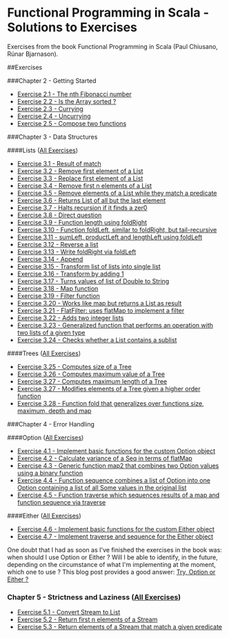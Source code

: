 # Functional Programming in Scala - Solutions to Exercises
Exercises from the book Functional Programming in Scala (Paul Chiusano, Rúnar Bjarnason).

##Exercises

###Chapter 2 - Getting Started

* [Exercise 2.1 - The nth Fibonacci number](https://github.com/ruivalentemaia/fpscala/blob/master/chapter2-intro/fibonacci.scala)
* [Exercise 2.2 - Is the Array sorted ?](https://github.com/ruivalentemaia/fpscala/blob/master/chapter2-intro/issorted.scala)
* [Exercise 2.3 - Currying](https://github.com/ruivalentemaia/fpscala/blob/master/chapter2-intro/curry.scala)
* [Exercise 2.4 - Uncurrying](https://github.com/ruivalentemaia/fpscala/blob/master/chapter2-intro/curry.scala)
* [Exercise 2.5 - Compose two functions](https://github.com/ruivalentemaia/fpscala/blob/master/chapter2-intro/compose.scala)

###Chapter 3 - Data Structures

####Lists ([All Exercises](https://github.com/ruivalentemaia/fpscala/blob/master/list.scala))

* [Exercise 3.1 - Result of match](https://github.com/ruivalentemaia/fpscala/blob/master/chapter2-lists/singlylinkedlistmatch.scala)
* [Exercise 3.2 - Remove first element of a List](https://github.com/ruivalentemaia/fpscala/blob/master/chapter3-lists/tail.scala)
* [Exercise 3.3 - Replace first element of a List](https://github.com/ruivalentemaia/fpscala/blob/master/chapter3-lists/setHead.scala)
* [Exercise 3.4 - Remove first n elements of a List](https://github.com/ruivalentemaia/fpscala/blob/master/chapter3-lists/drop.scala)
* [Exercise 3.5 - Remove elements of a List while they match a predicate](https://github.com/ruivalentemaia/fpscala/blob/master/chapter3-lists/dropWhile.scala)
* [Exercise 3.6 - Returns List of all but the last element](https://github.com/ruivalentemaia/fpscala/blob/master/chapter3-lists/init.scala)
* [Exercise 3.7 - Halts recursion if it finds a zer0](https://github.com/ruivalentemaia/fpscala/blob/master/chapter3-lists/foldRight.scala)
* [Exercise 3.8 - Direct question](https://github.com/ruivalentemaia/fpscala/blob/master/chapter3-lists/length.scala)
* [Exercise 3.9 - Function length using foldRight](https://github.com/ruivalentemaia/fpscala/blob/master/chapter3-lists/length.scala)
* [Exercise 3.10 - Function foldLeft, similar to foldRight, but tail-recursive](https://github.com/ruivalentemaia/fpscala/blob/master/chapter3-lists/foldLeft.scala)
* [Exercise 3.11 - sumLeft, productLeft and lengthLeft using foldLeft](https://github.com/ruivalentemaia/fpscala/blob/master/chapter3-lists/foldLeft.scala)
* [Exercise 3.12 - Reverse a list](https://github.com/ruivalentemaia/fpscala/blob/master/chapter3-lists/reverse.scala)
* [Exercise 3.13 - Write foldRight via foldLeft](https://github.com/ruivalentemaia/fpscala/blob/master/chapter3-lists/foldRightviaLeft.scala)
* [Exercise 3.14 - Append](https://github.com/ruivalentemaia/fpscala/blob/master/chapter3-lists/append.scala)
* [Exercise 3.15 - Transform list of lists into single list](https://github.com/ruivalentemaia/fpscala/blob/master/chapter3-lists/concatListOfLists.scala)
* [Exercise 3.16 - Transform by adding 1](https://github.com/ruivalentemaia/fpscala/blob/master/chapter3-lists/addOne.scala)
* [Exercise 3.17 - Turns values of list of Double to String](https://github.com/ruivalentemaia/fpscala/blob/master/chapter3-lists/turnToString.scala)
* [Exercise 3.18 - Map function](https://github.com/ruivalentemaia/fpscala/blob/master/chapter3-lists/map.scala)
* [Exercise 3.19 - Filter function](https://github.com/ruivalentemaia/fpscala/blob/master/chapter3-lists/filter.scala)
* [Exercise 3.20 - Works like map but returns a List as result](https://github.com/ruivalentemaia/fpscala/blob/master/chapter3-lists/flatMap.scala)
* [Exercise 3.21 - FlatFilter: uses flatMap to implement a filter](https://github.com/ruivalentemaia/fpscala/blob/master/chapter3-lists/flatFilter.scala)
* [Exercise 3.22 - Adds two integer lists](https://github.com/ruivalentemaia/fpscala/blob/master/chapter3-lists/zip.scala)
* [Exercise 3.23 - Generalized function that performs an operation with two lists of a given type](https://github.com/ruivalentemaia/fpscala/blob/master/chapter3-lists/zipWith.scala)
* [Exercise 3.24 - Checks whether a List contains a sublist](https://github.com/ruivalentemaia/fpscala/blob/master/chapter3-lists/hasSubsequence.scala)

####Trees ([All Exercises](https://github.com/ruivalentemaia/fpscala/blob/master/tree.scala))

* [Exercise 3.25 - Computes size of a Tree](https://github.com/ruivalentemaia/fpscala/blob/master/chapter3-trees/size.scala)
* [Exercise 3.26 - Computes maximum value of a Tree](https://github.com/ruivalentemaia/fpscala/blob/master/chapter3-trees/maximum.scala)
* [Exercise 3.27 - Computes maximum length of a Tree](https://github.com/ruivalentemaia/fpscala/blob/master/chapter3-trees/depth.scala)
* [Exercise 3.27 - Modifies elements of a Tree given a higher order function](https://github.com/ruivalentemaia/fpscala/blob/master/chapter3-trees/map.scala)
* [Exercise 3.28 - Function fold that generalizes over functions size, maximum, depth and map](https://github.com/ruivalentemaia/fpscala/blob/master/chapter3-trees/fold.scala)

###Chapter 4 - Error Handling

####Option ([All Exercises](https://github.com/ruivalentemaia/fpscala/blob/master/option.scala))

* [Exercise 4.1 - Implement basic functions for the custom Option object](https://github.com/ruivalentemaia/fpscala/blob/master/chapter4-errorhandling/customOption.scala)
* [Exercise 4.2 - Calculate variance of a Seq in terms of flatMap](https://github.com/ruivalentemaia/fpscala/blob/master/chapter4-errorhandling/variance.scala)
* [Exercise 4.3 - Generic function map2 that combines two Option values using a binary function](https://github.com/ruivalentemaia/fpscala/blob/master/chapter4-errorhandling/map2.scala)
* [Exercise 4.4 - Function sequence combines a list of Option into one Option containing a list of all Some values in the original list](https://github.com/ruivalentemaia/fpscala/blob/master/chapter4-errorhandling/sequence.scala)
* [Exercise 4.5 - Function traverse which sequences results of a map and function sequence via traverse](https://github.com/ruivalentemaia/fpscala/blob/master/chapter4-errorhandling/traverse.scala)

####Either ([All Exercises](https://github.com/ruivalentemaia/fpscala/blob/master/either.scala))

* [Exercise 4.6 - Implement basic functions for the custom Either object](https://github.com/ruivalentemaia/fpscala/blob/master/chapter4-errorhandling/customEither.scala)
* [Exercise 4.7 - Implement traverse and sequence for the Either object](https://github.com/ruivalentemaia/fpscala/blob/master/chapter4-errorhandling/seqTraverseEither.scala)

One doubt that I had as soon as I've finished the exercises in the book was: when should I use Option or Either ? Will I be able to identify, in the future, depending on the circumstance of what I'm implementing at the moment, which one to use ? This blog post provides a good answer: [Try, Option or Either ?](http://blog.xebia.com/try-option-or-either/)


### Chapter 5 - Strictness and Laziness ([All Exercises](https://github.com/ruivalentemaia/fpscala/blob/master/stream.scala))

* [Exercise 5.1 - Convert Stream to List](https://github.com/ruivalentemaia/fpscala/blob/master/chapter5-laziness/toList.scala)
* [Exercise 5.2 - Return first n elements of a Stream](https://github.com/ruivalentemaia/fpscala/blob/master/chapter5-laziness/take.scala)
* [Exercise 5.3 - Return elements of a Stream that match a given predicate](https://github.com/ruivalentemaia/fpscala/blob/master/chapter5-laziness/takeWhile.scala)

